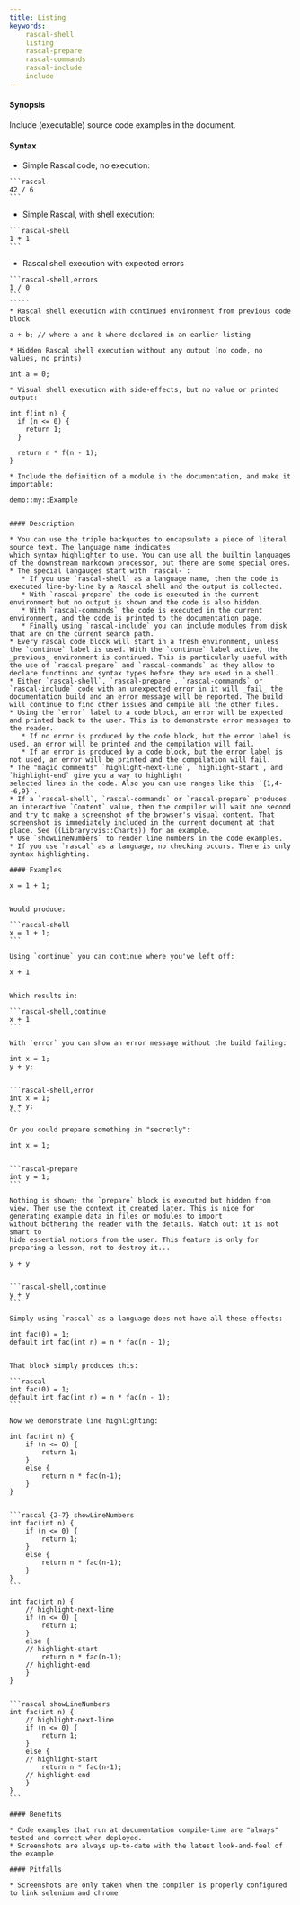 ```yaml
---
title: Listing
keywords:
    rascal-shell
    listing
    rascal-prepare
    rascal-commands
    rascal-include
    include
---
```


#### Synopsis

Include (executable) source code examples in the document.

#### Syntax

* Simple Rascal code, no execution:
``````
```rascal
42 / 6
```
``````
* Simple Rascal, with shell execution:
``````
```rascal-shell
1 + 1
```
``````
* Rascal shell execution with expected errors
``````
```rascal-shell,errors
1 / 0
```
`````
* Rascal shell execution with continued environment from previous code block
``````
```rascal-shell,continue
a + b; // where a and b where declared in an earlier listing
```
`````
* Hidden Rascal shell execution without any output (no code, no values, no prints)
``````
```rascal-prepare
int a = 0;
```
``````
* Visual shell execution with side-effects, but no value or printed output:
``````
```rascal-commands
int f(int n) {
  if (n <= 0) {
    return 1;
  }

  return n * f(n - 1);
}
```
``````
* Include the definition of a module in the documentation, and make it importable:
``````
```rascal-include
demo::my::Example
```
``````

#### Description

* You can use the triple backquotes to encapsulate a piece of literal source text. The language name indicates
which syntax highlighter to use. You can use all the builtin languages of the downstream markdown processor, but there are some special ones.
* The special langauges start with `rascal-`:
   * If you use `rascal-shell` as a language name, then the code is executed line-by-line by a Rascal shell and the output is collected. 
   * With `rascal-prepare` the code is executed in the current environment but no output is shown and the code is also hidden.
   * With `rascal-commands` the code is executed in the current environment, and the code is printed to the documentation page.
   * Finally using `rascal-include` you can include modules from disk that are on the current search path.
* Every rascal code block will start in a fresh environment, unless the `continue` label is used. With the `continue` label active, the _previous_ environment is continued. This is particularly useful with the use of `rascal-prepare` and `rascal-commands` as they allow to declare functions and syntax types before they are used in a shell.
* Either `rascal-shell`, `rascal-prepare`, `rascal-commands` or `rascal-include` code with an unexpected error in it will _fail_ the documentation build and an error message will be reported. The build will continue to find other issues and compile all the other files.
* Using the `error` label to a code block, an error will be expected and printed back to the user. This is to demonstrate error messages to the reader. 
   * If no error is produced by the code block, but the error label is used, an error will be printed and the compilation will fail.
   * If an error is produced by a code block, but the error label is not used, an error will be printed and the compilation will fail.
* The "magic comments" `highlight-next-line`, `highlight-start`, and `highlight-end` give you a way to highlight
selected lines in the code. Also you can use ranges like this `{1,4--6,9}`.
* If a `rascal-shell`, `rascal-commands` or `rascal-prepare` produces an interactive `Content` value, then the compiler will wait one second and try to make a screenshot of the browser's visual content. That screenshot is immediately included in the current document at that place. See ((Library:vis::Charts)) for an example.
* Use `showLineNumbers` to render line numbers in the code examples.
* If you use `rascal` as a language, no checking occurs. There is only syntax highlighting.

#### Examples

``````
```rascal-shell
x = 1 + 1;
```
``````

Would produce:

```rascal-shell
x = 1 + 1;
```

Using `continue` you can continue where you've left off:

``````
```rascal-shell,continue
x + 1
```
``````

Which results in:

```rascal-shell,continue
x + 1
```

With `error` you can show an error message without the build failing:
``````
```rascal-shell,error
int x = 1;
y + y;
```
``````

```rascal-shell,error
int x = 1;
y + y;
```

Or you could prepare something in "secretly":
``````
```rascal-prepare
int x = 1;
```
``````

```rascal-prepare
int y = 1;
```

Nothing is shown; the `prepare` block is executed but hidden from view. Then use the context it created later. This is nice for generating example data in files or modules to import
without bothering the reader with the details. Watch out: it is not smart to
hide essential notions from the user. This feature is only for preparing a lesson, not to destroy it...

``````
```rascal-shell,continue
y + y
```
``````

```rascal-shell,continue
y + y
```

Simply using `rascal` as a language does not have all these effects:

``````
```rascal
int fac(0) = 1;
default int fac(int n) = n * fac(n - 1);
```
``````

That block simply produces this:

```rascal
int fac(0) = 1;
default int fac(int n) = n * fac(n - 1);
```

Now we demonstrate line highlighting:

``````
```rascal {2--7} showLineNumbers
int fac(int n) {
    if (n <= 0) {
        return 1;
    }
    else {
        return n * fac(n-1);
    }
}
```
``````

```rascal {2-7} showLineNumbers
int fac(int n) {
    if (n <= 0) {
        return 1;
    }
    else {
        return n * fac(n-1);
    }
}
```

``````
```rascal showLineNumbers
int fac(int n) {
    // highlight-next-line
    if (n <= 0) {
        return 1;
    }
    else {
    // highlight-start
        return n * fac(n-1);
    // highlight-end
    }
}
```
``````

```rascal showLineNumbers
int fac(int n) {
    // highlight-next-line
    if (n <= 0) {
        return 1;
    }
    else {
    // highlight-start
        return n * fac(n-1);
    // highlight-end
    }
}
```

#### Benefits

* Code examples that run at documentation compile-time are "always" tested and correct when deployed.
* Screenshots are always up-to-date with the latest look-and-feel of the example

#### Pitfalls

* Screenshots are only taken when the compiler is properly configured to link selenium and chrome


